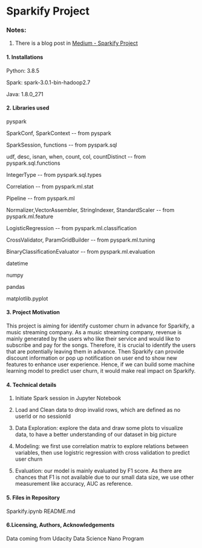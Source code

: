 # Sparkify Project

### Notes:

1. There is a blog post in [Medium - Sparkify Project]()


#### 1. Installations

Python: 3.8.5

Spark: spark-3.0.1-bin-hadoop2.7

Java: 1.8.0_271

#### 2. Libraries used

pyspark

SparkConf, SparkContext -- from pyspark

SparkSession, functions -- from pyspark.sql

udf, desc, isnan, when, count, col, countDistinct -- from pyspark.sql.functions

IntegerType -- from pyspark.sql.types

Correlation -- from pyspark.ml.stat

Pipeline -- from pyspark.ml

Normalizer,VectorAssembler, StringIndexer, StandardScaler -- from pyspark.ml.feature

LogisticRegression -- from pyspark.ml.classification

CrossValidator, ParamGridBuilder -- from pyspark.ml.tuning

BinaryClassificationEvaluator -- from pyspark.ml.evaluation

datetime

numpy

pandas

matplotlib.pyplot


#### 3. Project Motivation 

This project is aiming for identify customer churn in advance for Sparkify, a music streaming company. As a music streaming company, revenue is mainly generated by the users who like their service and would like to subscribe and pay for the songs. Therefore, it is crucial to identify the users that are potentially leaving them in advance. Then Sparkify can provide discount information or pop up notification on user end to show new features to enhance user experience. Hence, if we can build some machine learning model to predict user churn, it would make real impact on Sparkify.

#### 4. Technical details 

1. Initiate Spark session in Jupyter Notebook

2. Load and Clean data to drop invalid rows, which are defined as no userId or no sessionId
3. Data Exploration: explore the data and draw some plots to visualize data, to have a better understanding of our dataset in big picture
4. Modeling: we first use correlation matrix to explore relations between variables, then use logistric regression with cross validation to predict user churn
5. Evaluation: our model is mainly evaluated by F1 score. As there are chances that F1 is not available due to our small data size, we use other measurement like accuracy, AUC as reference.


#### 5. Files in Repository
Sparkify.ipynb 
README.md

#### 6.Licensing, Authors, Acknowledgements 

Data coming from Udacity Data Science Nano Program